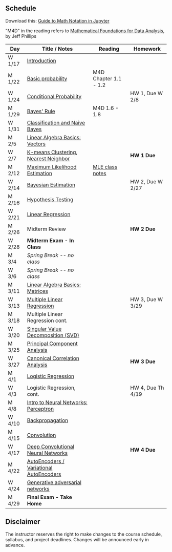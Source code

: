 ## Schedule

Download this: [Guide to Math Notation in Jupyter](examples/MathNotationGuide.ipynb)

"M4D" in the reading refers to [Mathematical Foundations for Data Analysis](http://www.cs.utah.edu/~jeffp/M4D/M4D.html), by Jeff Phillips

| Day      | Title / Notes                                                      | Reading         | Homework                                   |
|----------|--------------------------------------------------------------------|-----------------|--------------------------------------------|
| W 1/17  | [Introduction](lectures/FoDA-01_18.pdf)              |              |                                            |
| M 1/22  | [Basic probability](lectures/FoDA-01:23.pdf)         |  M4D Chapter 1.1 - 1.2   |                                      |
| W 1/24  | [Conditional Probability](lectures/ConditionalProb-01:25.pdf)  |  | HW 1, Due W 2/8                            |
| M 1/29  | [Bayes' Rule](lectures/BayesRule-01:30.pdf)          |  M4D 1.6 - 1.8    |           |
| W 1/31   | [Classification and Naive Bayes](lectures/NaiveBayes-02:01.pdf)               |    |                                            |
| M 2/5   | [Linear Algebra Basics: Vectors](lectures/Vectors-02:06.pdf) |           |           |
| W 2/7   | [K-means Clustering, Nearest Neighbor](lectures/Clustering-02:08.pdf)         |                 | **HW 1 Due**  |
| M 2/12  | [Maximum Likelihood Estimation](lectures/MLE-02:13.pdf) | [MLE class notes](lectures/MLE-notes-02:13.pdf) |   |
| W 2/14  | [Bayesian Estimation](lectures/BayesianEstimation-2:15.pdf) |   | HW 2, Due W 2/27 |
| M 2/16  | [Hypothesis Testing](lectures/HypothesisTesting-02:20.pdf)|  |  |
| W 2/21  | [Linear Regression](lectures/LinearRegression-02:22.pdf) | |  |
| M 2/26  | Midterm Review | | **HW 2 Due** |
| W 2/28   | **Midterm Exam - In Class**  |   |    |
| M 3/4   | *Spring Break -- no class* | | |
| W 3/6   | *Spring Break -- no class* | | |
| M 3/11  | [Linear Algebra Basics: Matrices](lectures/Matrices-03:13.pdf) |   |   | 
| W 3/13  | [Multiple Linear Regression](lectures/MLR-03:15.pdf)  |   | HW 3, Due W 3/29 |
| M 3/18  | Multiple Linear Regression cont. |         |  |
| W 3/20  | [Singular Value Decomposition (SVD)](lectures/PCA-03:22.pdf) |  |   |
| M 3/25  | [Principal Component Analysis](lectures/PCA-03:27.pdf) |  |  |
| W 3/27  | [Canonical Correlation Analysis](lectures/CCA-03:29.pdf) |  | **HW 3 Due** |
| M 4/1   | [Logistic Regression](lectures/LogisticRegression-04:05.pdf) |  |  |
| W 4/3   | Logistic Regression, cont. |         | HW 4, Due Th 4/19 |
| M 4/8  | [Intro to Neural Networks: Perceptron](lectures/IntroNN-Perceptron-04:10.pdf)|   |        |
| W 4/10  | [Backpropagation](lectures/Backprop-04:12.pdf) |         |    |
| M 4/15  | [Convolution](lectures/SGD&Convolution-04:17.pdf) |         |  |
| W 4/17  | [Deep Convolutional Neural Networks](lectures/DNN-04:19.pdf) |  |**HW 4 Due** |
| M 4/22  | [AutoEncoders / Variational AutoEncoders](lectures/VAE-04:24.pdf) |    |   |
| W 4/24  | [Generative adversarial networks](lectures/GenerativeAdversarialModels-4:26.pdf) |   |   |
| M 4/29   | **Final Exam - Take Home** |   |   |


## Disclaimer

The instructor reserves the right to make changes to the course schedule, syllabus, and project deadlines. Changes will be announced early in advance.
